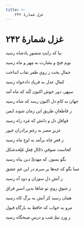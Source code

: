 ```yaml
---
title: >-
    غزل شمارهٔ ۲۴۲
---
```

# غزل شمارهٔ ۲۴۲

<div class="b" id="bn1"><div class="m1"><p>بیا که رایتِ منصورِ پادشاه رسید</p></div>
<div class="m2"><p>نویدِ فتح و بشارت به مِهر و ماه رسید</p></div></div>
<div class="b" id="bn2"><div class="m1"><p>جمالِ بخت ز رویِ ظفر نقاب انداخت</p></div>
<div class="m2"><p>کمالِ عدل به فریادِ دادخواه رسید</p></div></div>
<div class="b" id="bn3"><div class="m1"><p>سپهر، دور خوش اکنون کُنَد که ماه آمد</p></div>
<div class="m2"><p>جهان به کامِ دل اکنون رسد که شاه رسید</p></div></div>
<div class="b" id="bn4"><div class="m1"><p>ز قاطعانِ طریق این زمان شوند ایمن</p></div>
<div class="m2"><p>قوافلِ دل و دانش که مَرد راه رسید</p></div></div>
<div class="b" id="bn5"><div class="m1"><p>عزیزِ مصر به رغمِ برادران غیور</p></div>
<div class="m2"><p>ز قعرِ چاه برآمد به اوجِ ماه رسید</p></div></div>
<div class="b" id="bn6"><div class="m1"><p>کجاست صوفیِ دَجّالِ فِعلِ مُلِحدشکل</p></div>
<div class="m2"><p>بگو بسوز، که مهدیِّ دین پناه رسید</p></div></div>
<div class="b" id="bn7"><div class="m1"><p>صبا بگو که چه‌ها بر سرم در این غمِ عشق</p></div>
<div class="m2"><p>ز آتشِ دلِ سوزان و دودِ آه رسید</p></div></div>
<div class="b" id="bn8"><div class="m1"><p>ز شوقِ رویِ تو شاها بدین اسیرِ فراق</p></div>
<div class="m2"><p>همان رسید کز آتش به برگِ کاه رسید</p></div></div>
<div class="b" id="bn9"><div class="m1"><p>مرو به خواب که حافظ به بارگاهِ قبول</p></div>
<div class="m2"><p>ز وِردِ نیمْ شب و درسِ صبحگاه رسید</p></div></div>